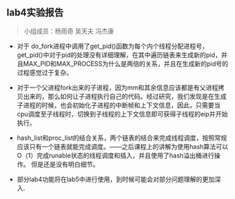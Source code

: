 ## lab4实验报告
>小组成员：杨雨奇 吴天夫 冯杰康

- 对于 do_fork进程中调用了get_pid()函数为每个内个线程分配进程号，get_pid()中对于pid的处理没有详细理解，在其中遍历链表来生成新的pid，并且MAX_PID和MAX_PROCESS为什么是两倍的关系，并且在生成新的pid号的过程感觉过于复杂。

- 对于一个父进程fork出来的子进程，因为mm和其余信息应该都是有父进程拷贝出来的，那么如何让子进程执行自己的代码。经过研究，我们发现是在生成子进程的时候，也会初始化子进程的中断帧和上下文信息，因此，只需要当cpu调度至子线程时，切换到子线程的上下文信息即可获得子线程的eip并开始执行。

- hash_list和proc_list的结合关系，两个链表的结合来完成线程调度，按照常规应该只有一个链表就能完成调度。——之后课程上的讲解为使用hash算法可以O（1）完成runable状态的线程调度和插入，并且使用了hash溢出桶进行操作。
但是还是没有明白细节。

- 部分lab4功能将在lab5中进行使用，到时候可能会对部分问题理解的更加深入.